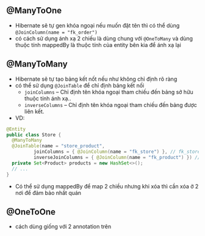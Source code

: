 ## @ManyToOne

- Hibernate sẽ tự gen khóa ngoại nếu muốn đặt tên thì có thể dùng `@JoinColumn(name = "fk_order")`
- có cách sử dụng ánh xạ 2 chiếu là dùng chung với `@OneToMany` và dùng thuộc tính mappedBy là thuộc tính của entity bên
  kia để ánh xạ lại

## @ManyToMany

- Hibernate sẽ tự tạo bảng kết nốt nếu như không chỉ định rõ ràng
- có thể sử dụng `@JoinTable` để chỉ định bảng kết nối
  - `joinColumns` – Chỉ định tên khóa ngoại tham chiếu đến bảng sở hữu thuộc tính ánh xạ..
  - `inverseColumns` – Chỉ định tên khóa ngoại tham chiếu đến bảng được liên kết.
- VD:

```java
@Entity
public class Store {
  @ManyToMany
  @JoinTable(name = "store_product",
          joinColumns = { @JoinColumn(name = "fk_store") }, // fk_store là trường trong bảng store_product
          inverseJoinColumns = { @JoinColumn(name = "fk_product") }) // fk_product cũng tương tự
  private Set<Product> products = new HashSet<>();
  // ...
}
```
- Có thể sử dụng mappedBy để map 2 chiều nhưng khi xóa thì cần xóa ở 2 nơi để đảm bảo nhất quán

## @OneToOne

- cách dùng giống với 2 annotation trên